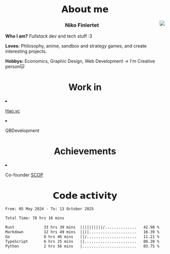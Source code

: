 <div>
  <h1 align="center">𝗔𝗯𝗼𝘂𝘁 𝗺𝗲</h1>
    <div align="center">
      <img src="https://64.media.tumblr.com/753cecd3e4eafb916e634db43fb5ac28/71df3f8a7be83c9b-ee/s500x750/9d3eae262784094f48a1da292f334dab0da6f714.gif" align="right">
    </div>
  <h3 align="center">Niko Finlertet</h3>

<b>Who I am?</b> _Fullstack_ dev and tech stuff :3
<p/><b>Loves:</b> Philosophy, anime, sandbox and strategy games, and create interesting projects.
<p/><b>Hobbys:</b> Economics, Graphic Design, Web Development -> I'm Creative person🐱
</div>

<!-- Тут расположить контакты + проекты(написать не портфолио, а сайт для моих проектов и распространять этот репозиторий как портфолио?) -->
<div>
  <h1 align="center">Work in</h1>
  <li><p><a href="https://hao.vc/">Hao.vc</a></p></li>
  <li><p>QBDevelopment</p></li>
</div>


<div>
  <h1 align="center">Achievements</h1>
  <li><p>Co-founder <a href="https://t.me/some_kind_of_programmers/">SCOP</a></p></li>
</div>

<h1 align="center">𝗖𝗼𝗱𝗲 𝗮𝗰𝘁𝗶𝘃𝗶𝘁𝘆</h1>



<!-- WakaTime -->
<!--START_SECTION:waka-->

```txt
From: 05 May 2024 - To: 13 October 2025

Total Time: 78 hrs 16 mins

Rust             33 hrs 39 mins  ||||||||||/..............   42.98 %
Markdown         12 hrs 49 mins  ||||.....................   16.39 %
Go               8 hrs 46 mins   ||/......................   11.21 %
TypeScript       6 hrs 25 mins   ||.......................   08.20 %
Python           2 hrs 56 mins   |........................   03.75 %
```

<!--END_SECTION:waka-->



